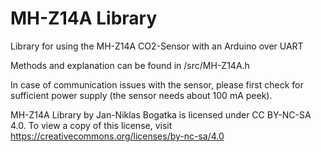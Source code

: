 # MH-Z14A Library
Library for using the MH-Z14A CO2-Sensor with an Arduino over UART

Methods and explanation can be found in /src/MH-Z14A.h

In case of communication issues with the sensor, please first check for sufficient power supply (the sensor needs about 100 mA peek).

MH-Z14A Library by Jan-Niklas Bogatka is licensed under CC BY-NC-SA 4.0.
To view a copy of this license, visit https://creativecommons.org/licenses/by-nc-sa/4.0

